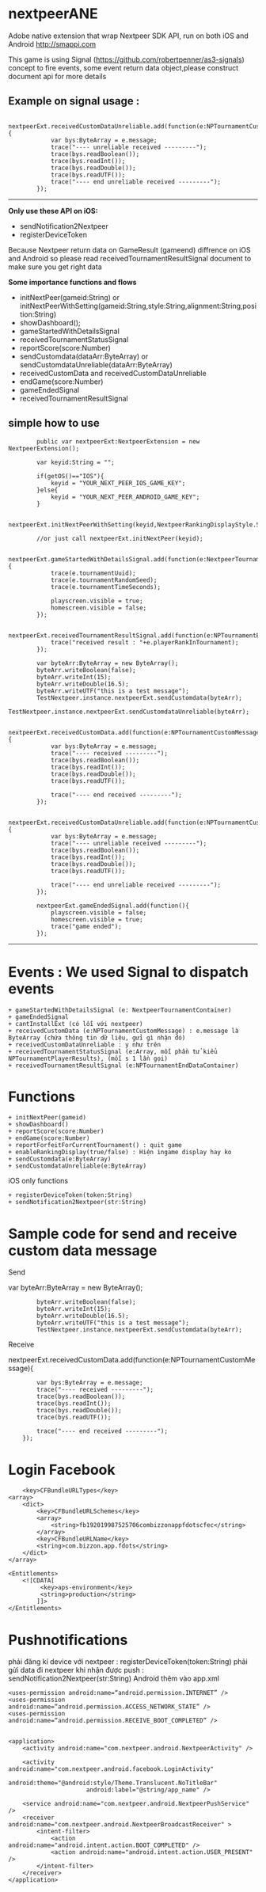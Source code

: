 nextpeerANE
===========
Adobe native extension that wrap Nextpeer SDK API, run on both iOS and Android
http://smappi.com
 
This game is using Signal (https://github.com/robertpenner/as3-signals) concept to fire events, some event return data object,please construct document api for more details 
 
 <b>Example on signal usage</b> :
 --------------------------------------------------------------------------
 			nextpeerExt.receivedCustomDataUnreliable.add(function(e:NPTournamentCustomMessage){
				var bys:ByteArray = e.message;
				trace("---- unreliable received ---------");
	 			trace(bys.readBoolean());
				trace(bys.readInt());
				trace(bys.readDouble());
				trace(bys.readUTF());
				trace("---- end unreliable received ---------"); 
			});
 --------------------------------------------------------------------------
  
 <b>Only use these API on iOS:</b>
 - sendNotification2Nextpeer
 - registerDeviceToken
 
 Because Nextpeer return data on GameResult (gameend) diffrence on iOS and Android so please read receivedTournamentResultSignal document to make sure you get right data
 
 <b>Some importance functions and flows</b>
 
 - initNextPeer(gameid:String) or initNextPeerWithSetting(gameid:String,style:String,alignment:String,position:String)
 - showDashboard();
 - gameStartedWithDetailsSignal
 - receivedTournamentStatusSignal
 - reportScore(score:Number)
 - sendCustomdata(dataArr:ByteArray) or sendCustomdataUnreliable(dataArr:ByteArray)
 - receivedCustomData and receivedCustomDataUnreliable
 - endGame(score:Number)
 - gameEndedSignal
 - receivedTournamentResultSignal
 

 <b> simple how to use </b>
 --------------------------------------------------------------------------
 			public var nextpeerExt:NextpeerExtension = new NextpeerExtension();
 
 			var keyid:String = "";
			
			if(getOS()=="IOS"){
				keyid = "YOUR_NEXT_PEER_IOS_GAME_KEY";
			}else{
				keyid = "YOUR_NEXT_PEER_ANDROID_GAME_KEY";
			}
			
			nextpeerExt.initNextPeerWithSetting(keyid,NextpeerRankingDisplayStyle.SOLO,NextpeerRankingDisplayAlignment.VERTICAL,NextpeerRankingDisplayPosition.BOTTOM_RIGHT);
			
			//or just call nextpeerExt.initNextPeer(keyid);

 			nextpeerExt.gameStartedWithDetailsSignal.add(function(e:NextpeerTournamentContainer){
				trace(e.tournamentUuid);
				trace(e.tournamentRandomSeed);
				trace(e.tournamentTimeSeconds);
				
				playscreen.visible = true;
				homescreen.visible = false;
			});
			
			nextpeerExt.receivedTournamentResultSignal.add(function(e:NPTournamentEndDataContainer):void{
				trace("received result : "+e.playerRankInTournament);
			});
			
			var byteArr:ByteArray = new ByteArray();
			byteArr.writeBoolean(false);
			byteArr.writeInt(15);
			byteArr.writeDouble(16.5);
			byteArr.writeUTF("this is a test message"); 
			TestNextpeer.instance.nextpeerExt.sendCustomdata(byteArr);
			TestNextpeer.instance.nextpeerExt.sendCustomdataUnreliable(byteArr);
			
			nextpeerExt.receivedCustomData.add(function(e:NPTournamentCustomMessage){
				var bys:ByteArray = e.message;
				trace("---- received ---------");
				trace(bys.readBoolean());
				trace(bys.readInt());
				trace(bys.readDouble());
				trace(bys.readUTF());
				
				trace("---- end received ---------"); 
			});
			
			nextpeerExt.receivedCustomDataUnreliable.add(function(e:NPTournamentCustomMessage){
				var bys:ByteArray = e.message;
				trace("---- unreliable received ---------");
				trace(bys.readBoolean());
				trace(bys.readInt());
				trace(bys.readDouble());
				trace(bys.readUTF());
				
				trace("---- end unreliable received ---------"); 
			});
			
			nextpeerExt.gameEndedSignal.add(function(){
				playscreen.visible = false;
				homescreen.visible = true;
				trace("game ended");
			});
 
 
 --------------------------------------------------------------------------







Events : We used Signal to dispatch events
===========

	+ gameStartedWithDetailsSignal (e: NextpeerTournamentContainer)
	+ gameEndedSignal
	+ cantInstallExt (có lỗi với nextpeer)
	+ receivedCustomData (e:NPTournamentCustomMessage) : e.message là ByteArray (chứa thông tin dữ liệu, gửi gì nhận đó)
	+ receivedCustomDataUnreliable : y như trên
	+ receivedTournamentStatusSignal (e:Array, mỗi phần tử kiểu NPTournamentPlayerResults), (mỗi s 1 lần gọi)
	+ receivedTournamentResultSignal (e:NPTournamentEndDataContainer)

Functions
===========

	+ initNextPeer(gameid)
	+ showDashboard()
	+ reportScore(score:Number)
	+ endGame(score:Number)
	+ reportForfeitForCurrentTournament() : quit game
	+ enableRankingDisplay(true/false) : Hiện ingame display hay ko
	+ sendCustomdata(e:ByteArray)
	+ sendCustomdataUnreliable(e:ByteArray)

iOS only functions

	+ registerDeviceToken(token:String)
	+ sendNotification2Nextpeer(str:String)

Sample code for send and receive custom data message
===========

Send

var byteArr:ByteArray = new ByteArray();

			byteArr.writeBoolean(false);
			byteArr.writeInt(15);
			byteArr.writeDouble(16.5);
			byteArr.writeUTF("this is a test message"); 
			TestNextpeer.instance.nextpeerExt.sendCustomdata(byteArr);

Receive

nextpeerExt.receivedCustomData.add(function(e:NPTournamentCustomMessage){

			var bys:ByteArray = e.message;
			trace("---- received ---------");
			trace(bys.readBoolean());
			trace(bys.readInt());
			trace(bys.readDouble());
			trace(bys.readUTF());
			
			trace("---- end received ---------"); 
		});

Login Facebook
===========

        <key>CFBundleURLTypes</key>
	<array>
		<dict>
			<key>CFBundleURLSchemes</key>
			<array>
				<string>fb192019987525706combizzonappfdotscfec</string>
			</array>
			<key>CFBundleURLName</key>
			<string>com.bizzon.app.fdots</string>
		</dict>
	</array>
	
	<Entitlements>
		<![CDATA[ 
	         <key>aps-environment</key> 
	         <string>production</string> 
	      	]]> 
	</Entitlements>

Pushnotifications
===========

phải đăng kí device với nextpeer : registerDeviceToken(token:String)
phải gửi data đi nextpeer khi nhận được push : sendNotification2Nextpeer(str:String)
Android thêm vào app.xml

	<uses-permission android:name=“android.permission.INTERNET” />	
	<uses-permission android:name=“android.permission.ACCESS_NETWORK_STATE” />	
	<uses-permission android:name=“android.permission.RECEIVE_BOOT_COMPLETED” />

		    
	<application>
		<activity android:name="com.nextpeer.android.NextpeerActivity" />   
		    	
		<activity android:name="com.nextpeer.android.facebook.LoginActivity"
				          android:theme="@android:style/Theme.Translucent.NoTitleBar"
				          android:label="@string/app_name" />
				 
		<service android:name="com.nextpeer.android.NextpeerPushService" />
		<receiver android:name="com.nextpeer.android.NextpeerBroadcastReceiver" >
			<intent-filter>
				<action android:name="android.intent.action.BOOT_COMPLETED" />
				<action android:name="android.intent.action.USER_PRESENT" />
			</intent-filter>
		</receiver>	
	</application>


